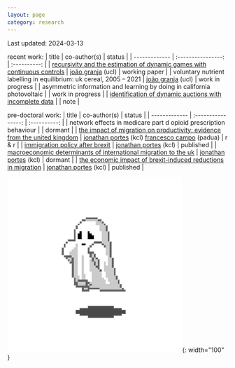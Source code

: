 ```yaml
---
layout: page
category: research
---
```


Last updated: 2024-03-13

recent work: 
| title | co-author(s) | status |
| ------------- | :----------------: | :----------: |
| [recursivity and the estimation of dynamic games with continuous controls](https://github.com/gfrt0/gfrt0.github.io/raw/master/content/fg_dgs.pdf) | [joão granja](https://www.joaogranja.net/) (ucl) | working paper |
| voluntary nutrient labelling in equilibrium: uk cereal, 2005 – 2021 | [joão granja](https://www.joaogranja.net/) (ucl) | work in progress |
| asymmetric information and learning by doing in california photovoltaic | | work in progress |
| [identification of dynamic auctions with incomplete data](https://github.com/gfrt0/gfrt0.github.io/raw/master/content/note_jfp.pdf) | | note |


pre-doctoral work: 
| title | co-author(s) | status |
| ------------- | :----------------: | :----------: |
| network effects in medicare part d opioid prescription behaviour | | dormant |
| [the impact of migration on productivity: evidence from the united kingdom](https://www.dropbox.com/s/qprg9qtue8gb1mc/draft2.pdf?dl=0) | [jonathan portes](https://www.kcl.ac.uk/people/professor-jonathan-portes) (kcl) [francesco campo](https://sites.google.com/view/francescocampoecon/) (padua) | r & r |
| [immigration policy after brexit](https://beta.gov.wales/sites/default/files/2017-09/Brexit\%20and\%20Fair\%20Movement\%20of\%20People-\%28EN\%29main_WEB.pdf\#page=49) | [jonathan portes](https://www.kcl.ac.uk/people/professor-jonathan-portes) (kcl) | published |
| [macroeconomic determinants of international migration to the uk](https://www.econstor.eu/bitstream/10419/157923/1/GLO_DP_0069.pdf) | [jonathan portes](https://www.kcl.ac.uk/people/professor-jonathan-portes) (kcl) | dormant |
| [the economic impact of brexit-induced reductions in migration](https://academic.oup.com/oxrep/article/33/suppl_1/S31/3066076/The-economic-impact-of-Brexit-induced-reductions) | [jonathan portes](https://www.kcl.ac.uk/people/professor-jonathan-portes) (kcl) | published |

![ghost](https://github.com/gfrt0/gfrt0.github.io/raw/master/content/ghost.webp){: width="100" }

